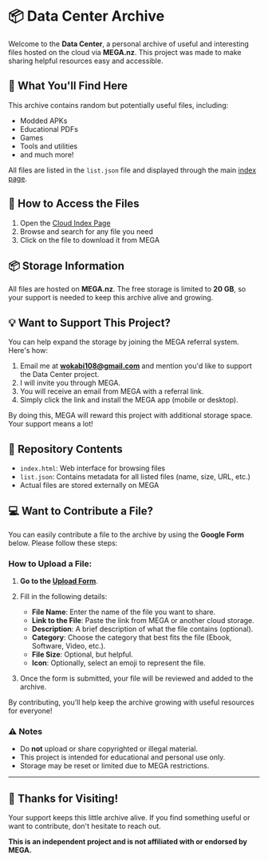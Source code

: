 # 📦 Data Center Archive

Welcome to the **Data Center**, a personal archive of useful and interesting files hosted on the cloud via **MEGA.nz**. This project was made to make sharing helpful resources easy and accessible.

## 📁 What You'll Find Here
This archive contains random but potentially useful files, including:
- Modded APKs
- Educational PDFs
- Games
- Tools and utilities
- and much more!

All files are listed in the `list.json` file and displayed through the main [index page](https://dacent.vercel.app/).

## 🔗 How to Access the Files
1. Open the [Cloud Index Page](https://dacent.vercel.app/)
2. Browse and search for any file you need
3. Click on the file to download it from MEGA

## 📦 Storage Information
All files are hosted on **MEGA.nz**. The free storage is limited to **20 GB**, so your support is needed to keep this archive alive and growing.

## 💡 Want to Support This Project?
You can help expand the storage by joining the MEGA referral system. Here's how:

1. Email me at **wokabi108@gmail.com** and mention you'd like to support the Data Center project.
2. I will invite you through MEGA.
3. You will receive an email from MEGA with a referral link.
4. Simply click the link and install the MEGA app (mobile or desktop).

By doing this, MEGA will reward this project with additional storage space. Your support means a lot!

## 📂 Repository Contents
- `index.html`: Web interface for browsing files
- `list.json`: Contains metadata for all listed files (name, size, URL, etc.)
- Actual files are stored externally on MEGA

## 💻 **Want to Contribute a File?**
You can easily contribute a file to the archive by using the **Google Form** below. Please follow these steps:

### How to Upload a File:
1. **Go to the [Upload Form](https://forms.gle/aaLdQi5bVCHnV5Re8)**.
2. Fill in the following details:
   - **File Name**: Enter the name of the file you want to share.
   - **Link to the File**: Paste the link from MEGA or another cloud storage.
   - **Description**: A brief description of what the file contains (optional).
   - **Category**: Choose the category that best fits the file (Ebook, Software, Video, etc.).
   - **File Size**: Optional, but helpful.
   - **Icon**: Optionally, select an emoji to represent the file.

3. Once the form is submitted, your file will be reviewed and added to the archive.

By contributing, you'll help keep the archive growing with useful resources for everyone!

### ⚠️ Notes
- Do **not** upload or share copyrighted or illegal material.
- This project is intended for educational and personal use only.
- Storage may be reset or limited due to MEGA restrictions.

---

## 🙌 Thanks for Visiting!
Your support keeps this little archive alive. If you find something useful or want to contribute, don't hesitate to reach out.

**This is an independent project and is not affiliated with or endorsed by MEGA.**
